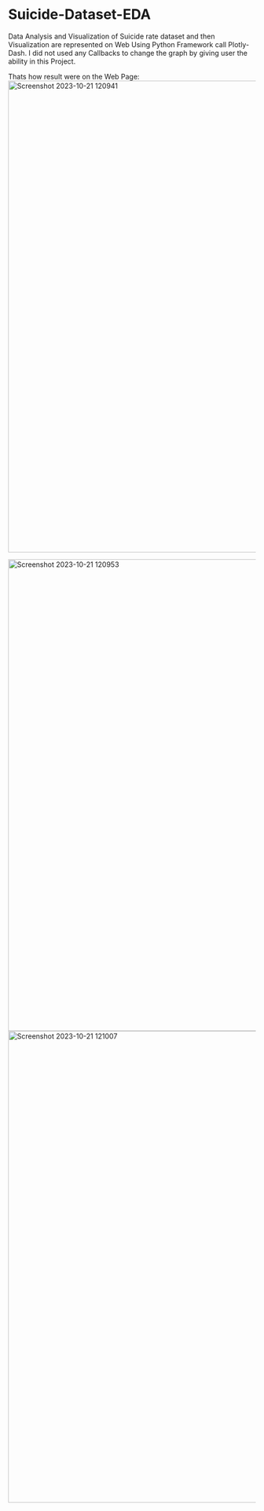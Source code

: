 # Suicide-Dataset-EDA
Data Analysis and Visualization of Suicide rate dataset and then Visualization are represented on Web Using Python Framework call Plotly-Dash.
I did not used any Callbacks to change the graph by giving user the ability in this Project.

Thats how result were on the Web Page:
<img width="960" alt="Screenshot 2023-10-21 120941" src="https://github.com/usmanyaqoob49/Suicide-Dataset-EDA-and-Dashboard-with-PlotlyDash/assets/68185452/60ccb435-63b8-41b6-9d23-719c64d25d29">


<img width="960" alt="Screenshot 2023-10-21 120953" src="https://github.com/usmanyaqoob49/Suicide-Dataset-EDA-and-Dashboard-with-PlotlyDash/assets/68185452/f2486b9c-1095-422c-9955-dfd1b24c3bee">



<img width="960" alt="Screenshot 2023-10-21 121007" src="https://github.com/usmanyaqoob49/Suicide-Dataset-EDA-and-Dashboard-with-PlotlyDash/assets/68185452/2c1b029b-1bdb-4544-a4e8-eeafdd548e9e">
